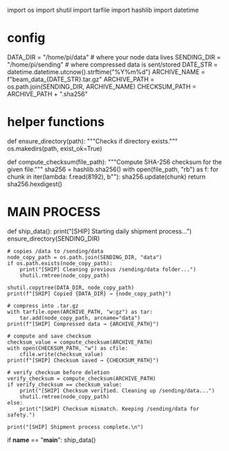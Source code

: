 import os
import shutil
import tarfile
import hashlib
import datetime

 
# config

DATA_DIR = "/home/pi/data"             # where your node data lives
SENDING_DIR = "/home/pi/sending"       # where compressed data is sent/stored
DATE_STR = datetime.datetime.utcnow().strftime("%Y%m%d")
ARCHIVE_NAME = f"beam_data_{DATE_STR}.tar.gz"
ARCHIVE_PATH = os.path.join(SENDING_DIR, ARCHIVE_NAME)
CHECKSUM_PATH = ARCHIVE_PATH + ".sha256"


# helper functions
def ensure_directory(path):
    """Checks if directory exists."""
    os.makedirs(path, exist_ok=True)

def compute_checksum(file_path):
    """Compute SHA-256 checksum for the given file."""
    sha256 = hashlib.sha256()
    with open(file_path, "rb") as f:
        for chunk in iter(lambda: f.read(8192), b""):
            sha256.update(chunk)
    return sha256.hexdigest()


# MAIN PROCESS
def ship_data():
    print("[SHIP] Starting daily shipment process...")
    ensure_directory(SENDING_DIR)

    # copies /data to /sending/data
    node_copy_path = os.path.join(SENDING_DIR, "data")
    if os.path.exists(node_copy_path):
        print("[SHIP] Cleaning previous /sending/data folder...")
        shutil.rmtree(node_copy_path)

    shutil.copytree(DATA_DIR, node_copy_path)
    print(f"[SHIP] Copied {DATA_DIR} → {node_copy_path}")

    # compress into .tar.gz
    with tarfile.open(ARCHIVE_PATH, "w:gz") as tar:
        tar.add(node_copy_path, arcname="data")
    print(f"[SHIP] Compressed data → {ARCHIVE_PATH}")

    # compute and save checksum
    checksum_value = compute_checksum(ARCHIVE_PATH)
    with open(CHECKSUM_PATH, "w") as cfile:
        cfile.write(checksum_value)
    print(f"[SHIP] Checksum saved → {CHECKSUM_PATH}")

    # verify checksum before deletion
    verify_checksum = compute_checksum(ARCHIVE_PATH)
    if verify_checksum == checksum_value:
        print("[SHIP] Checksum verified. Cleaning up /sending/data...")
        shutil.rmtree(node_copy_path)
    else:
        print("[SHIP] Checksum mismatch. Keeping /sending/data for safety.")

    print("[SHIP] Shipment process complete.\n")

if __name__ == "__main__":
    ship_data()
